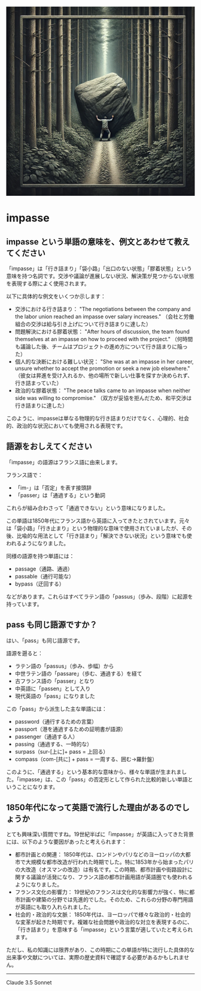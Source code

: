 ![impasse](./imgs/impasse.webp)

# impasse

## impasse という単語の意味を、例文とあわせて教えてください

「impasse」は「行き詰まり」「袋小路」「出口のない状態」「膠着状態」という意味を持つ名詞です。交渉や議論が進展しない状況、解決策が見つからない状態を表現する際によく使用されます。

以下に具体的な例文をいくつか示します：

- 交渉における行き詰まり： "The negotiations between the company and the labor union reached an impasse over salary increases." （会社と労働組合の交渉は給与引き上げについて行き詰まりに達した）
- 問題解決における膠着状態： "After hours of discussion, the team found themselves at an impasse on how to proceed with the project." （何時間も議論した後、チームはプロジェクトの進め方について行き詰まりに陥った）
- 個人的な決断における難しい状況： "She was at an impasse in her career, unsure whether to accept the promotion or seek a new job elsewhere." （彼女は昇進を受け入れるか、他の場所で新しい仕事を探すか決められず、行き詰まっていた）
- 政治的な膠着状態： "The peace talks came to an impasse when neither side was willing to compromise." （双方が妥協を拒んだため、和平交渉は行き詰まりに達した）

このように、impasseは単なる物理的な行き詰まりだけでなく、心理的、社会的、政治的な状況においても使用される表現です。

## 語源をおしえてください

「impasse」の語源はフランス語に由来します。

フランス語で：

- 「im-」は「否定」を表す接頭辞
- 「passer」は「通過する」という動詞

これらが組み合わさって「通過できない」という意味になりました。

この単語は1850年代にフランス語から英語に入ってきたとされています。元々は「袋小路」「行き止まり」という物理的な意味で使用されていましたが、その後、比喩的な用法として「行き詰まり」「解決できない状況」という意味でも使われるようになりました。

同様の語源を持つ単語には：

- passage（通路、通過）
- passable（通行可能な）
- bypass（迂回する）

などがあります。これらはすべてラテン語の「passus」（歩み、段階）に起源を持っています。

## pass も同じ語源ですか？

はい、「pass」も同じ語源です。

語源を遡ると：

- ラテン語の「passus」（歩み、歩幅）から
- 中世ラテン語の「passare」（歩む、通過する）を経て
- 古フランス語の「passer」となり
- 中英語に「passen」として入り
- 現代英語の「pass」になりました

この「pass」から派生した主な単語には：

- password（通行するための言葉）
- passport（港を通過するための証明書が語源）
- passenger（通過する人）
- passing（通過する、一時的な）
- surpass（sur-[上に]+ pass = 上回る）
- compass（com-[共に] + pass = 一周する、囲む→羅針盤）

このように、「通過する」という基本的な意味から、様々な単語が生まれました。「impasse」は、この「pass」の否定形として作られた比較的新しい単語ということになります。

## 1850年代になって英語で流行した理由があるのでしょうか

とても興味深い質問ですね。19世紀半ばに「impasse」が英語に入ってきた背景には、以下のような要因があったと考えられます：

- 都市計画との関連： 1850年代は、ロンドンやパリなどのヨーロッパの大都市で大規模な都市改造が行われた時期でした。特に1853年から始まったパリの大改造（オスマンの改造）は有名です。この時期、都市計画や街路設計に関する議論が活発になり、フランス語の都市計画用語が英語圏でも使われるようになりました。
- フランス文化の影響力： 19世紀のフランスは文化的な影響力が強く、特に都市計画や建築の分野では先進的でした。そのため、これらの分野の専門用語が英語にも取り入れられました。
- 社会的・政治的な文脈： 1850年代は、ヨーロッパで様々な政治的・社会的な変革が起きた時期です。複雑な社会問題や政治的な対立を表現するのに、「行き詰まり」を意味する「impasse」という言葉が適していたと考えられます。

ただし、私の知識には限界があり、この時期にこの単語が特に流行した具体的な出来事や文献については、実際の歴史資料で確認する必要があるかもしれません。


---
Claude 3.5 Sonnet

